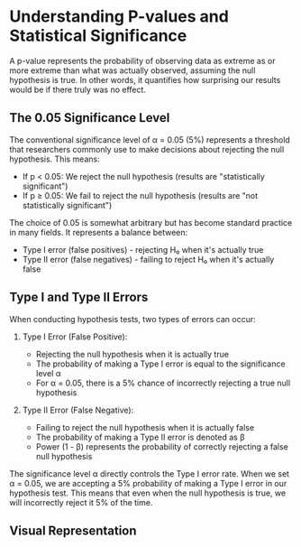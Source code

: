# Understanding P-values and Statistical Significance

A p-value represents the probability of observing data as extreme as or more extreme than what was actually observed, assuming the null hypothesis is true. In other words, it quantifies how surprising our results would be if there truly was no effect.

## The 0.05 Significance Level

The conventional significance level of α = 0.05 (5%) represents a threshold that researchers commonly use to make decisions about rejecting the null hypothesis. This means:

- If p < 0.05: We reject the null hypothesis (results are "statistically significant")
- If p ≥ 0.05: We fail to reject the null hypothesis (results are "not statistically significant")

The choice of 0.05 is somewhat arbitrary but has become standard practice in many fields. It represents a balance between:
- Type I error (false positives) - rejecting H₀ when it's actually true
- Type II error (false negatives) - failing to reject H₀ when it's actually false

## Type I and Type II Errors

When conducting hypothesis tests, two types of errors can occur:

1. Type I Error (False Positive):
   - Rejecting the null hypothesis when it is actually true
   - The probability of making a Type I error is equal to the significance level α
   - For α = 0.05, there is a 5% chance of incorrectly rejecting a true null hypothesis

2. Type II Error (False Negative):
   - Failing to reject the null hypothesis when it is actually false
   - The probability of making a Type II error is denoted as β
   - Power (1 - β) represents the probability of correctly rejecting a false null hypothesis

The significance level α directly controls the Type I error rate. When we set α = 0.05, we are accepting a 5% probability of making a Type I error in our hypothesis test. This means that even when the null hypothesis is true, we will incorrectly reject it 5% of the time.


## Visual Representation
